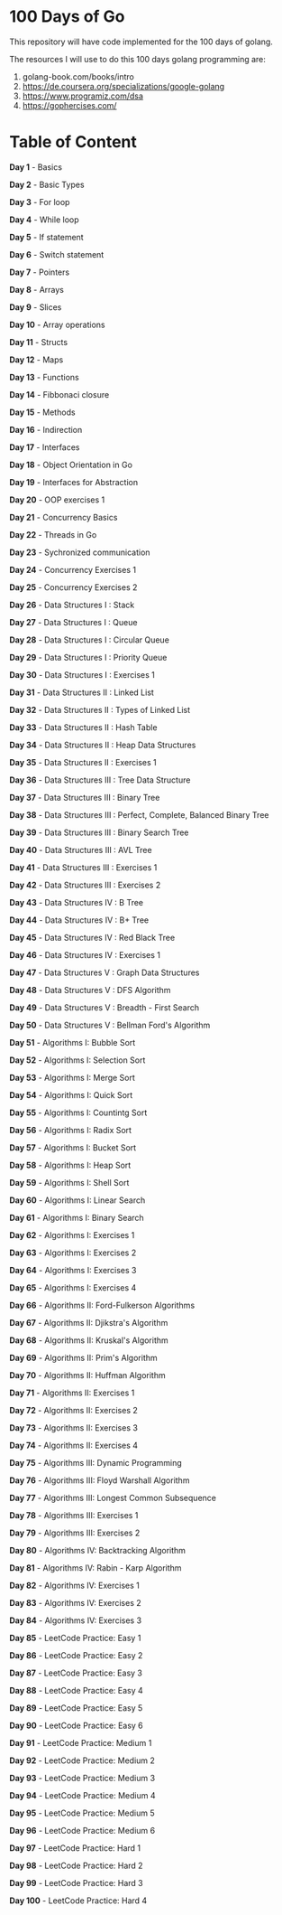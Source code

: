# 100 Days of Go
This repository will have code implemented for the 100 days of golang.

The resources I will use to do this 100 days golang programming are: 
1. golang-book.com/books/intro
2. https://de.coursera.org/specializations/google-golang
3. https://www.programiz.com/dsa
4. https://gophercises.com/

# Table of Content
**Day 1** - Basics

**Day 2** - Basic Types

**Day 3** - For loop

**Day 4** - While loop

**Day 5** - If statement

**Day 6** - Switch statement

**Day 7** - Pointers
 
**Day 8** - Arrays

**Day 9** - Slices

**Day 10** - Array operations

**Day 11** - Structs

**Day 12** - Maps

**Day 13** - Functions

**Day 14** - Fibbonaci closure

**Day 15** - Methods

**Day 16** - Indirection

**Day 17** - Interfaces

**Day 18** - Object Orientation in Go

**Day 19** - Interfaces for Abstraction

**Day 20** - OOP exercises 1

**Day 21** - Concurrency Basics

**Day 22** - Threads in Go

**Day 23** - Sychronized communication

**Day 24** - Concurrency Exercises 1

**Day 25** - Concurrency Exercises 2 

**Day 26** - Data Structures I : Stack

**Day 27** - Data Structures I : Queue

**Day 28** - Data Structures I : Circular Queue

**Day 29** - Data Structures I : Priority Queue

**Day 30** - Data Structures I : Exercises 1

**Day 31** - Data Structures II : Linked List

**Day 32** - Data Structures II : Types of Linked List

**Day 33** - Data Structures II : Hash Table

**Day 34** - Data Structures II : Heap Data Structures

**Day 35** - Data Structures II : Exercises 1

**Day 36** - Data Structures III : Tree Data Structure

**Day 37** - Data Structures III : Binary Tree

**Day 38** - Data Structures III : Perfect, Complete, Balanced Binary Tree 

**Day 39** - Data Structures III : Binary Search Tree

**Day 40** - Data Structures III : AVL Tree

**Day 41** - Data Structures III : Exercises 1

**Day 42** - Data Structures III : Exercises 2

**Day 43** - Data Structures IV : B Tree

**Day 44** - Data Structures IV : B+ Tree

**Day 45** - Data Structures IV : Red Black Tree

**Day 46** - Data Structures IV : Exercises 1

**Day 47** - Data Structures V : Graph Data Structures

**Day 48** - Data Structures V : DFS Algorithm

**Day 49** - Data Structures V : Breadth - First Search

**Day 50** - Data Structures V : Bellman Ford's Algorithm

**Day 51** - Algorithms I: Bubble Sort

**Day 52** - Algorithms I: Selection Sort

**Day 53** - Algorithms I: Merge Sort

**Day 54** - Algorithms I: Quick Sort

**Day 55** - Algorithms I: Countintg Sort

**Day 56** - Algorithms I: Radix Sort

**Day 57** - Algorithms I: Bucket Sort

**Day 58** - Algorithms I: Heap Sort

**Day 59** - Algorithms I: Shell Sort

**Day 60** - Algorithms I: Linear Search

**Day 61** - Algorithms I: Binary Search

**Day 62** - Algorithms I: Exercises 1

**Day 63** - Algorithms I: Exercises 2

**Day 64** - Algorithms I: Exercises 3

**Day 65** - Algorithms I: Exercises 4

**Day 66** - Algorithms II: Ford-Fulkerson Algorithms

**Day 67** - Algorithms II: Djikstra's Algorithm

**Day 68** - Algorithms II: Kruskal's Algorithm

**Day 69** - Algorithms II: Prim's Algorithm

**Day 70** - Algorithms II: Huffman Algorithm

**Day 71** - Algorithms II: Exercises 1

**Day 72** - Algorithms II: Exercises 2

**Day 73** - Algorithms II: Exercises 3

**Day 74** - Algorithms II: Exercises 4

**Day 75** - Algorithms III: Dynamic Programming

**Day 76** - Algorithms III: Floyd Warshall Algorithm

**Day 77** - Algorithms III: Longest Common Subsequence

**Day 78** - Algorithms III: Exercises 1

**Day 79** - Algorithms III: Exercises 2

**Day 80** - Algorithms IV: Backtracking Algorithm

**Day 81** - Algorithms IV: Rabin - Karp Algorithm

**Day 82** - Algorithms IV: Exercises 1

**Day 83** - Algorithms IV: Exercises 2

**Day 84** - Algorithms IV: Exercises 3

**Day 85** - LeetCode Practice: Easy 1

**Day 86** - LeetCode Practice: Easy 2

**Day 87** - LeetCode Practice: Easy 3

**Day 88** - LeetCode Practice: Easy 4

**Day 89** - LeetCode Practice: Easy 5

**Day 90** - LeetCode Practice: Easy 6

**Day 91** - LeetCode Practice: Medium 1

**Day 92** - LeetCode Practice: Medium 2

**Day 93** - LeetCode Practice: Medium 3

**Day 94** - LeetCode Practice: Medium 4

**Day 95** - LeetCode Practice: Medium 5

**Day 96** - LeetCode Practice: Medium 6

**Day 97** - LeetCode Practice: Hard 1

**Day 98** - LeetCode Practice: Hard 2

**Day 99** - LeetCode Practice: Hard 3

**Day 100** - LeetCode Practice: Hard 4
